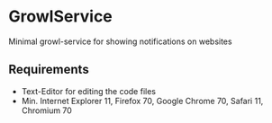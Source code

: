 # GrowlService
Minimal growl-service for showing notifications on websites

## Requirements
- Text-Editor for editing the code files
- Min. Internet Explorer 11, Firefox 70, Google Chrome 70, Safari 11, Chromium 70
